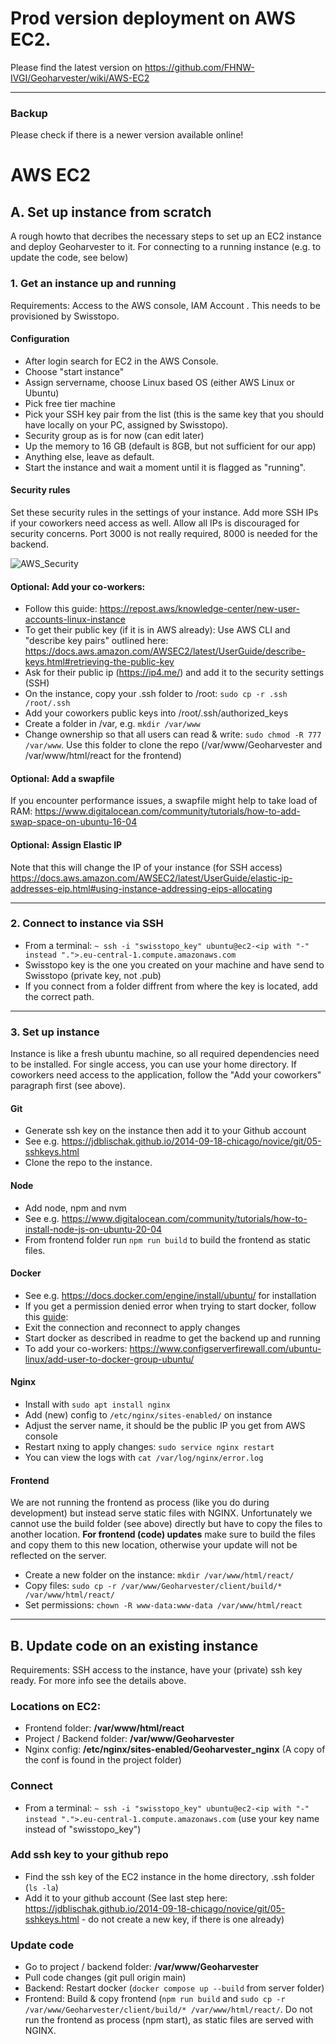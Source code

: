 # Prod version deployment on AWS EC2.

Please find the latest version on https://github.com/FHNW-IVGI/Geoharvester/wiki/AWS-EC2

---

### Backup

Please check if there is a newer version available online!

# AWS EC2

## A. Set up instance from scratch

A rough howto that decribes the necessary steps to set up an EC2 instance and deploy Geoharvester to it. For connecting to a running instance (e.g. to update the code, see below)

### 1. Get an instance up and running

Requirements: Access to the AWS console, IAM Account . This needs to be provisioned by Swisstopo.

#### Configuration

- After login search for EC2 in the AWS Console.
- Choose "start instance"
- Assign servername, choose Linux based OS (either AWS Linux or Ubuntu)
- Pick free tier machine
- Pick your SSH key pair from the list (this is the same key that you should have locally on your PC, assigned by Swisstopo).
- Security group as is for now (can edit later)
- Up the memory to 16 GB (default is 8GB, but not sufficient for our app)
- Anything else, leave as default.
- Start the instance and wait a moment until it is flagged as "running".

#### Security rules

Set these security rules in the settings of your instance. Add more SSH IPs if your coworkers need access as well. Allow all IPs is discouraged for security concerns. Port 3000 is not really required, 8000 is needed for the backend.

![AWS_Security](https://user-images.githubusercontent.com/36440175/227956190-487f4aa3-3d0d-447b-bf5a-7b7a2dbea5ee.png)

#### Optional: Add your co-workers:

- Follow this guide: https://repost.aws/knowledge-center/new-user-accounts-linux-instance
- To get their public key (if it is in AWS already): Use AWS CLI and "describe key pairs" outlined here: https://docs.aws.amazon.com/AWSEC2/latest/UserGuide/describe-keys.html#retrieving-the-public-key
- Ask for their public ip (https://ip4.me/) and add it to the security settings (SSH)
- On the instance, copy your .ssh folder to /root: `sudo cp -r .ssh /root/.ssh`
- Add your coworkers public keys into /root/.ssh/authorized_keys
- Create a folder in /var, e.g. `mkdir /var/www`
- Change ownership so that all users can read & write: `sudo chmod -R 777 /var/www`. Use this folder to clone the repo (/var/www/Geoharvester and /var/www/html/react for the frontend)

#### Optional: Add a swapfile

If you encounter performance issues, a swapfile might help to take load of RAM:
https://www.digitalocean.com/community/tutorials/how-to-add-swap-space-on-ubuntu-16-04

#### Optional: Assign Elastic IP

Note that this will change the IP of your instance (for SSH access)
https://docs.aws.amazon.com/AWSEC2/latest/UserGuide/elastic-ip-addresses-eip.html#using-instance-addressing-eips-allocating

---

### 2. Connect to instance via SSH

- From a terminal: `~ ssh -i "swisstopo_key" ubuntu@ec2-<ip with "-" instead ".">.eu-central-1.compute.amazonaws.com`
- Swisstopo key is the one you created on your machine and have send to Swisstopo (private key, not .pub)
- If you connect from a folder diffrent from where the key is located, add the correct path.

---

### 3. Set up instance

Instance is like a fresh ubuntu machine, so all required dependencies need to be installed. For single access, you can use your home directory. If coworkers need access to the application, follow the "Add your coworkers" paragraph first (see above).

#### Git

- Generate ssh key on the instance then add it to your Github account
- See e.g. https://jdblischak.github.io/2014-09-18-chicago/novice/git/05-sshkeys.html
- Clone the repo to the instance.

#### Node

- Add node, npm and nvm
- See e.g. https://www.digitalocean.com/community/tutorials/how-to-install-node-js-on-ubuntu-20-04
- From frontend folder run `npm run build` to build the frontend as static files.

#### Docker

- See e.g. https://docs.docker.com/engine/install/ubuntu/ for installation
- If you get a permission denied error when trying to start docker, follow this [guide](https://www.digitalocean.com/community/questions/how-to-fix-docker-got-permission-denied-while-trying-to-connect-to-the-docker-daemon-socket):
- Exit the connection and reconnect to apply changes
- Start docker as described in readme to get the backend up and running
- To add your co-workers: https://www.configserverfirewall.com/ubuntu-linux/add-user-to-docker-group-ubuntu/

#### Nginx

- Install with `sudo apt install nginx`
- Add (new) config to `/etc/nginx/sites-enabled/` on instance
- Adjust the server name, it should be the public IP you get from AWS console
- Restart nxing to apply changes: `sudo service nginx restart`
- You can view the logs with `cat /var/log/nginx/error.log`

#### Frontend

We are not running the frontend as process (like you do during development) but instead serve static files with NGINX. Unfortunately we cannot use the build folder (see above) directly but have to copy the files to another location. **For frontend (code) updates** make sure to build the files and copy them to this new location, otherwise your update will not be reflected on the server.

- Create a new folder on the instance: `mkdir /var/www/html/react/`
- Copy files: `sudo cp -r /var/www/Geoharvester/client/build/* /var/www/html/react/`
- Set permissions: `chown -R www-data:www-data /var/www/html/react`

---

## B. Update code on an existing instance

Requirements: SSH access to the instance, have your (private) ssh key ready.
For more info see the details above.

### Locations on EC2:

- Frontend folder: **/var/www/html/react**
- Project / Backend folder: **/var/www/Geoharvester**
- Nginx config: **/etc/nginx/sites-enabled/Geoharvester_nginx** (A copy of the conf is found in the project folder)

### Connect

- From a terminal: `~ ssh -i "swisstopo_key" ubuntu@ec2-<ip with "-" instead ".">.eu-central-1.compute.amazonaws.com` (use your key name instead of "swisstopo_key")

### Add ssh key to your github repo

- Find the ssh key of the EC2 instance in the home directory, .ssh folder (`ls -la`)
- Add it to your github account (See last step here: https://jdblischak.github.io/2014-09-18-chicago/novice/git/05-sshkeys.html - do not create a new key, if there is one already)

### Update code

- Go to project / backend folder: **/var/www/Geoharvester**
- Pull code changes (git pull origin main)
- Backend: Restart docker (`docker compose up --build` from server folder)
- Frontend: Build & copy frontend (`npm run build` and `sudo cp -r /var/www/Geoharvester/client/build/* /var/www/html/react/`. Do not run the frontend as process (npm start), as static files are served with NGINX.
